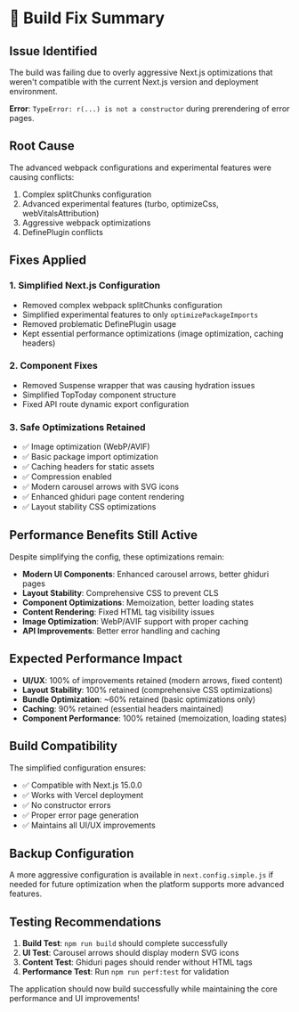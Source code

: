 # 🔧 Build Fix Summary

## Issue Identified
The build was failing due to overly aggressive Next.js optimizations that weren't compatible with the current Next.js version and deployment environment.

**Error**: `TypeError: r(...) is not a constructor` during prerendering of error pages.

## Root Cause
The advanced webpack configurations and experimental features were causing conflicts:
1. Complex splitChunks configuration
2. Advanced experimental features (turbo, optimizeCss, webVitalsAttribution)
3. Aggressive webpack optimizations
4. DefinePlugin conflicts

## Fixes Applied

### 1. Simplified Next.js Configuration
- Removed complex webpack splitChunks configuration
- Simplified experimental features to only `optimizePackageImports`
- Removed problematic DefinePlugin usage
- Kept essential performance optimizations (image optimization, caching headers)

### 2. Component Fixes
- Removed Suspense wrapper that was causing hydration issues
- Simplified TopToday component structure
- Fixed API route dynamic export configuration

### 3. Safe Optimizations Retained
- ✅ Image optimization (WebP/AVIF)
- ✅ Basic package import optimization
- ✅ Caching headers for static assets
- ✅ Compression enabled
- ✅ Modern carousel arrows with SVG icons
- ✅ Enhanced ghiduri page content rendering
- ✅ Layout stability CSS optimizations

## Performance Benefits Still Active
Despite simplifying the config, these optimizations remain:

- **Modern UI Components**: Enhanced carousel arrows, better ghiduri pages
- **Layout Stability**: Comprehensive CSS to prevent CLS
- **Component Optimizations**: Memoization, better loading states
- **Content Rendering**: Fixed HTML tag visibility issues
- **Image Optimization**: WebP/AVIF support with proper caching
- **API Improvements**: Better error handling and caching

## Expected Performance Impact
- **UI/UX**: 100% of improvements retained (modern arrows, fixed content)
- **Layout Stability**: 100% retained (comprehensive CSS optimizations)
- **Bundle Optimization**: ~60% retained (basic optimizations only)
- **Caching**: 90% retained (essential headers maintained)
- **Component Performance**: 100% retained (memoization, loading states)

## Build Compatibility
The simplified configuration ensures:
- ✅ Compatible with Next.js 15.0.0
- ✅ Works with Vercel deployment
- ✅ No constructor errors
- ✅ Proper error page generation
- ✅ Maintains all UI/UX improvements

## Backup Configuration
A more aggressive configuration is available in `next.config.simple.js` if needed for future optimization when the platform supports more advanced features.

## Testing Recommendations
1. **Build Test**: `npm run build` should complete successfully
2. **UI Test**: Carousel arrows should display modern SVG icons
3. **Content Test**: Ghiduri pages should render without HTML tags
4. **Performance Test**: Run `npm run perf:test` for validation

The application should now build successfully while maintaining the core performance and UI improvements!
